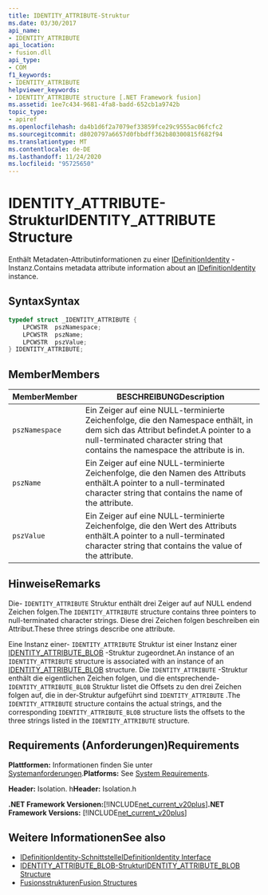 ```yaml
---
title: IDENTITY_ATTRIBUTE-Struktur
ms.date: 03/30/2017
api_name:
- IDENTITY_ATTRIBUTE
api_location:
- fusion.dll
api_type:
- COM
f1_keywords:
- IDENTITY_ATTRIBUTE
helpviewer_keywords:
- IDENTITY_ATTRIBUTE structure [.NET Framework fusion]
ms.assetid: 1ee7c434-9681-4fa8-badd-652cb1a9742b
topic_type:
- apiref
ms.openlocfilehash: da4b1d6f2a7079ef33859fce29c9555ac06fcfc2
ms.sourcegitcommit: d8020797a6657d0fbbdff362b80300815f682f94
ms.translationtype: MT
ms.contentlocale: de-DE
ms.lasthandoff: 11/24/2020
ms.locfileid: "95725650"
---
```

# <a name="identity_attribute-structure"></a><span data-ttu-id="4eee9-102">IDENTITY_ATTRIBUTE-Struktur</span><span class="sxs-lookup"><span data-stu-id="4eee9-102">IDENTITY_ATTRIBUTE Structure</span></span>

<span data-ttu-id="4eee9-103">Enthält Metadaten-Attributinformationen zu einer [IDefinitionIdentity](idefinitionidentity-interface.md) -Instanz.</span><span class="sxs-lookup"><span data-stu-id="4eee9-103">Contains metadata attribute information about an [IDefinitionIdentity](idefinitionidentity-interface.md) instance.</span></span>  
  
## <a name="syntax"></a><span data-ttu-id="4eee9-104">Syntax</span><span class="sxs-lookup"><span data-stu-id="4eee9-104">Syntax</span></span>  
  
```cpp  
typedef struct _IDENTITY_ATTRIBUTE {  
    LPCWSTR  pszNamespace;  
    LPCWSTR  pszName;  
    LPCWSTR  pszValue;  
} IDENTITY_ATTRIBUTE;  
```  
  
## <a name="members"></a><span data-ttu-id="4eee9-105">Member</span><span class="sxs-lookup"><span data-stu-id="4eee9-105">Members</span></span>  
  
|<span data-ttu-id="4eee9-106">Member</span><span class="sxs-lookup"><span data-stu-id="4eee9-106">Member</span></span>|<span data-ttu-id="4eee9-107">BESCHREIBUNG</span><span class="sxs-lookup"><span data-stu-id="4eee9-107">Description</span></span>|  
|------------|-----------------|  
|`pszNamespace`|<span data-ttu-id="4eee9-108">Ein Zeiger auf eine NULL-terminierte Zeichenfolge, die den Namespace enthält, in dem sich das Attribut befindet.</span><span class="sxs-lookup"><span data-stu-id="4eee9-108">A pointer to a null-terminated character string that contains the namespace the attribute is in.</span></span>|  
|`pszName`|<span data-ttu-id="4eee9-109">Ein Zeiger auf eine NULL-terminierte Zeichenfolge, die den Namen des Attributs enthält.</span><span class="sxs-lookup"><span data-stu-id="4eee9-109">A pointer to a null-terminated character string that contains the name of the attribute.</span></span>|  
|`pszValue`|<span data-ttu-id="4eee9-110">Ein Zeiger auf eine NULL-terminierte Zeichenfolge, die den Wert des Attributs enthält.</span><span class="sxs-lookup"><span data-stu-id="4eee9-110">A pointer to a null-terminated character string that contains the value of the attribute.</span></span>|  
  
## <a name="remarks"></a><span data-ttu-id="4eee9-111">Hinweise</span><span class="sxs-lookup"><span data-stu-id="4eee9-111">Remarks</span></span>  

 <span data-ttu-id="4eee9-112">Die- `IDENTITY_ATTRIBUTE` Struktur enthält drei Zeiger auf auf NULL endend Zeichen folgen.</span><span class="sxs-lookup"><span data-stu-id="4eee9-112">The `IDENTITY_ATTRIBUTE` structure contains three pointers to null-terminated character strings.</span></span> <span data-ttu-id="4eee9-113">Diese drei Zeichen folgen beschreiben ein Attribut.</span><span class="sxs-lookup"><span data-stu-id="4eee9-113">These three strings describe one attribute.</span></span>  
  
 <span data-ttu-id="4eee9-114">Eine Instanz einer- `IDENTITY_ATTRIBUTE` Struktur ist einer Instanz einer [IDENTITY_ATTRIBUTE_BLOB](identity-attribute-blob-structure.md) -Struktur zugeordnet.</span><span class="sxs-lookup"><span data-stu-id="4eee9-114">An instance of an `IDENTITY_ATTRIBUTE` structure is associated with an instance of an [IDENTITY_ATTRIBUTE_BLOB](identity-attribute-blob-structure.md) structure.</span></span> <span data-ttu-id="4eee9-115">Die `IDENTITY_ATTRIBUTE` -Struktur enthält die eigentlichen Zeichen folgen, und die entsprechende- `IDENTITY_ATTRIBUTE_BLOB` Struktur listet die Offsets zu den drei Zeichen folgen auf, die in der-Struktur aufgeführt sind `IDENTITY_ATTRIBUTE` .</span><span class="sxs-lookup"><span data-stu-id="4eee9-115">The `IDENTITY_ATTRIBUTE` structure contains the actual strings, and the corresponding `IDENTITY_ATTRIBUTE_BLOB` structure lists the offsets to the three strings listed in the `IDENTITY_ATTRIBUTE` structure.</span></span>  
  
## <a name="requirements"></a><span data-ttu-id="4eee9-116">Requirements (Anforderungen)</span><span class="sxs-lookup"><span data-stu-id="4eee9-116">Requirements</span></span>  

 <span data-ttu-id="4eee9-117">**Plattformen:** Informationen finden Sie unter [Systemanforderungen](../../get-started/system-requirements.md).</span><span class="sxs-lookup"><span data-stu-id="4eee9-117">**Platforms:** See [System Requirements](../../get-started/system-requirements.md).</span></span>  
  
 <span data-ttu-id="4eee9-118">**Header:** Isolation. h</span><span class="sxs-lookup"><span data-stu-id="4eee9-118">**Header:** Isolation.h</span></span>  
  
 <span data-ttu-id="4eee9-119">**.NET Framework Versionen:**[!INCLUDE[net_current_v20plus](../../../../includes/net-current-v20plus-md.md)]</span><span class="sxs-lookup"><span data-stu-id="4eee9-119">**.NET Framework Versions:** [!INCLUDE[net_current_v20plus](../../../../includes/net-current-v20plus-md.md)]</span></span>  
  
## <a name="see-also"></a><span data-ttu-id="4eee9-120">Weitere Informationen</span><span class="sxs-lookup"><span data-stu-id="4eee9-120">See also</span></span>

- [<span data-ttu-id="4eee9-121">IDefinitionIdentity-Schnittstelle</span><span class="sxs-lookup"><span data-stu-id="4eee9-121">IDefinitionIdentity Interface</span></span>](idefinitionidentity-interface.md)
- [<span data-ttu-id="4eee9-122">IDENTITY_ATTRIBUTE_BLOB-Struktur</span><span class="sxs-lookup"><span data-stu-id="4eee9-122">IDENTITY_ATTRIBUTE_BLOB Structure</span></span>](identity-attribute-blob-structure.md)
- [<span data-ttu-id="4eee9-123">Fusionsstrukturen</span><span class="sxs-lookup"><span data-stu-id="4eee9-123">Fusion Structures</span></span>](fusion-structures.md)
